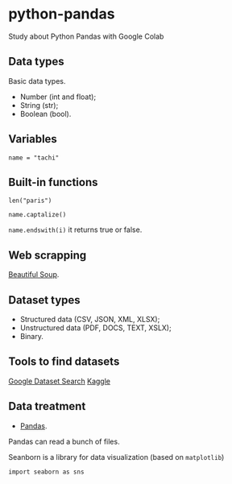 # python-pandas
Study about Python Pandas with Google Colab

## Data types

Basic data types.

* Number (int and float);
* String (str);
* Boolean (bool).

## Variables

`name = "tachi"`

## Built-in functions

`len("paris")`

`name.captalize()`

`name.endswith(i)` it returns true or false.

## Web scrapping

[Beautiful Soup](https://www.crummy.com/software/BeautifulSoup/bs4/doc/).

## Dataset types

* Structured data (CSV, JSON, XML, XLSX);
* Unstructured data (PDF, DOCS, TEXT, XSLX);
* Binary.

## Tools to find datasets

[Google Dataset Search](https://datasetsearch.research.google.com/)
[Kaggle](https://www.kaggle.com/)

## Data treatment

* [Pandas](https://pandas.pydata.org/).

Pandas can read a bunch of files. 

Seanborn is a library for data visualization (based on `matplotlib`)

`import seaborn as sns`



